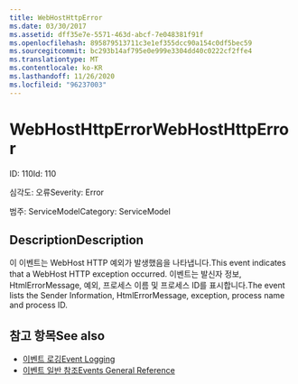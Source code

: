 ```yaml
---
title: WebHostHttpError
ms.date: 03/30/2017
ms.assetid: dff35e7e-5571-463d-abcf-7e048381f91f
ms.openlocfilehash: 895879513711c3e1ef355dcc90a154c0df5bec59
ms.sourcegitcommit: bc293b14af795e0e999e3304dd40c0222cf2ffe4
ms.translationtype: MT
ms.contentlocale: ko-KR
ms.lasthandoff: 11/26/2020
ms.locfileid: "96237003"
---
```

# <a name="webhosthttperror"></a><span data-ttu-id="b65c0-102">WebHostHttpError</span><span class="sxs-lookup"><span data-stu-id="b65c0-102">WebHostHttpError</span></span>

<span data-ttu-id="b65c0-103">ID: 110</span><span class="sxs-lookup"><span data-stu-id="b65c0-103">Id: 110</span></span>  
  
 <span data-ttu-id="b65c0-104">심각도: 오류</span><span class="sxs-lookup"><span data-stu-id="b65c0-104">Severity: Error</span></span>  
  
 <span data-ttu-id="b65c0-105">범주: ServiceModel</span><span class="sxs-lookup"><span data-stu-id="b65c0-105">Category: ServiceModel</span></span>  
  
## <a name="description"></a><span data-ttu-id="b65c0-106">Description</span><span class="sxs-lookup"><span data-stu-id="b65c0-106">Description</span></span>  

 <span data-ttu-id="b65c0-107">이 이벤트는 WebHost HTTP 예외가 발생했음을 나타냅니다.</span><span class="sxs-lookup"><span data-stu-id="b65c0-107">This event indicates that a WebHost HTTP exception occurred.</span></span> <span data-ttu-id="b65c0-108">이벤트는 발신자 정보, HtmlErrorMessage, 예외, 프로세스 이름 및 프로세스 ID를 표시합니다.</span><span class="sxs-lookup"><span data-stu-id="b65c0-108">The event lists the Sender Information, HtmlErrorMessage, exception, process name and process ID.</span></span>  
  
## <a name="see-also"></a><span data-ttu-id="b65c0-109">참고 항목</span><span class="sxs-lookup"><span data-stu-id="b65c0-109">See also</span></span>

- [<span data-ttu-id="b65c0-110">이벤트 로깅</span><span class="sxs-lookup"><span data-stu-id="b65c0-110">Event Logging</span></span>](index.md)
- [<span data-ttu-id="b65c0-111">이벤트 일반 참조</span><span class="sxs-lookup"><span data-stu-id="b65c0-111">Events General Reference</span></span>](events-general-reference.md)
